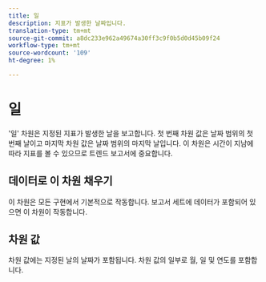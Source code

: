 ```yaml
---
title: 일
description: 지표가 발생한 날짜입니다.
translation-type: tm+mt
source-git-commit: a8dc233e962a49674a30ff3c9f0b5d0d45b09f24
workflow-type: tm+mt
source-wordcount: '109'
ht-degree: 1%

---
```



# 일

&#39;일&#39; 차원은 지정된 지표가 발생한 날을 보고합니다. 첫 번째 차원 값은 날짜 범위의 첫 번째 날이고 마지막 차원 값은 날짜 범위의 마지막 날입니다. 이 차원은 시간이 지남에 따라 지표를 볼 수 있으므로 트렌드 보고서에 중요합니다.

## 데이터로 이 차원 채우기

이 차원은 모든 구현에서 기본적으로 작동합니다. 보고서 세트에 데이터가 포함되어 있으면 이 차원이 작동합니다.

## 차원 값

차원 값에는 지정된 날의 날짜가 포함됩니다. 차원 값의 일부로 월, 일 및 연도를 포함합니다.
